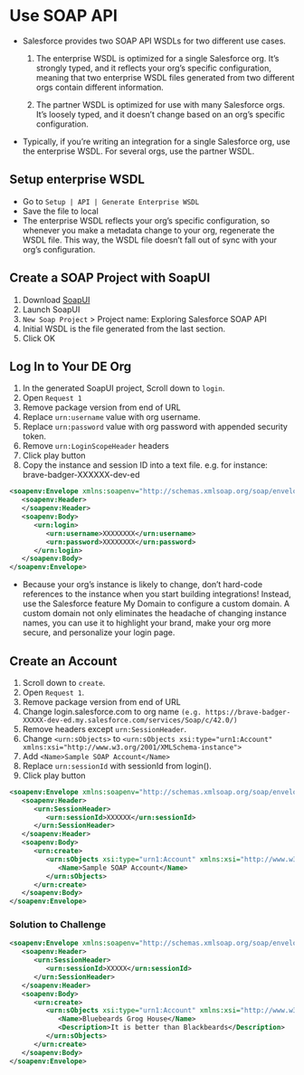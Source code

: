 # Use SOAP API
- Salesforce provides two SOAP API WSDLs for two different use cases.
  1.  The enterprise WSDL is optimized for a single Salesforce org. It’s strongly typed, and it reflects your org’s specific configuration, meaning that two enterprise WSDL files generated from two different orgs contain different information.

  2.  The partner WSDL is optimized for use with many Salesforce orgs. It’s loosely typed, and it doesn’t change based on an org’s specific configuration.

- Typically, if you’re writing an integration for a single Salesforce org, use the enterprise WSDL. For several orgs, use the partner WSDL.


## Setup enterprise WSDL
- Go to `Setup | API | Generate Enterprise WSDL`
- Save the file to local
- The enterprise WSDL reflects your org’s specific configuration, so whenever you make a metadata change to your org, regenerate the WSDL file. This way, the WSDL file doesn’t fall out of sync with your org’s configuration.

## Create a SOAP Project with SoapUI
1. Download [SoapUI](https://www.soapui.org/downloads/soapui.html)
2. Launch SoapUI
3. `New Soap Project` > Project name: Exploring Salesforce SOAP API
4. Initial WSDL is the file generated from the last section.
5. Click OK

## Log In to Your DE Org
1. In the generated SoapUI project, Scroll down to `login`.
2. Open `Request 1`
3. Remove package version from end of URL
4. Replace `urn:username` value with org username.
5. Replace `urn:password` value with org password with appended security token.
6. Remove `urn:LoginScopeHeader` headers
7. Click play button
8. Copy the instance and session ID into a text file.
e.g. for instance: brave-badger-XXXXXX-dev-ed
```xml
<soapenv:Envelope xmlns:soapenv="http://schemas.xmlsoap.org/soap/envelope/" xmlns:urn="urn:enterprise.soap.sforce.com">
   <soapenv:Header>
   </soapenv:Header>
   <soapenv:Body>
      <urn:login>
         <urn:username>XXXXXXXX</urn:username>
         <urn:password>XXXXXXXX</urn:password>
      </urn:login>
   </soapenv:Body>
</soapenv:Envelope>
```
- Because your org’s instance is likely to change, don’t hard-code references to the instance when you start building integrations! Instead, use the Salesforce feature My Domain to configure a custom domain. A custom domain not only eliminates the headache of changing instance names, you can use it to highlight your brand, make your org more secure, and personalize your login page.

## Create an Account
1. Scroll down to `create`.
2. Open `Request 1`.
3. Remove package version from end of URL
5. Change login.salesforce.com to org name `(e.g. https://brave-badger-XXXXX-dev-ed.my.salesforce.com/services/Soap/c/42.0/)`
4. Remove headers except `urn:SessionHeader`.
5. Change `<urn:sObjects>` to `<urn:sObjects xsi:type="urn1:Account" xmlns:xsi="http://www.w3.org/2001/XMLSchema-instance">`
6. Add `<Name>Sample SOAP Account</Name>`
7. Replace `urn:sessionId` with sessionId from login().
8. Click play button
```xml
<soapenv:Envelope xmlns:soapenv="http://schemas.xmlsoap.org/soap/envelope/" xmlns:urn="urn:enterprise.soap.sforce.com" xmlns:urn1="urn:sobject.enterprise.soap.sforce.com">
   <soapenv:Header>
      <urn:SessionHeader>
         <urn:sessionId>XXXXXX</urn:sessionId>
      </urn:SessionHeader>
   </soapenv:Header>
   <soapenv:Body>
      <urn:create>
         <urn:sObjects xsi:type="urn1:Account" xmlns:xsi="http://www.w3.org/2001/XMLSchema-instance">
            <Name>Sample SOAP Account</Name>
         </urn:sObjects>
      </urn:create>
   </soapenv:Body>
</soapenv:Envelope>
```

### Solution to Challenge
```xml
<soapenv:Envelope xmlns:soapenv="http://schemas.xmlsoap.org/soap/envelope/" xmlns:urn="urn:enterprise.soap.sforce.com" xmlns:urn1="urn:sobject.enterprise.soap.sforce.com">
   <soapenv:Header>
      <urn:SessionHeader>
         <urn:sessionId>XXXXX</urn:sessionId>
      </urn:SessionHeader>
   </soapenv:Header>
   <soapenv:Body>
      <urn:create>
         <urn:sObjects xsi:type="urn1:Account" xmlns:xsi="http://www.w3.org/2001/XMLSchema-instance">
            <Name>Bluebeards Grog House</Name>
            <Description>It is better than Blackbeards</Description>
         </urn:sObjects>
      </urn:create>
   </soapenv:Body>
</soapenv:Envelope>
```